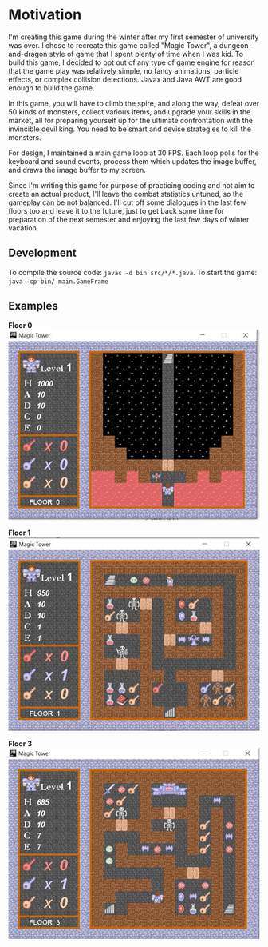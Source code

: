# Motivation

I'm creating this game during the winter after my first semester of university was over. I chose to recreate this game called "Magic Tower", a dungeon-and-dragon style of game that I spent plenty of time when I was kid. To build this game, I decided to opt out of any type of game engine for reason that the game play was relatively simple, no fancy animations, particle effects, or complex collision detections. Javax and Java AWT are good enough to build the game.

In this game, you will have to climb the spire, and along the way, defeat over 50 kinds of monsters, collect various items, and upgrade your skills in the market, all for preparing yourself up for the ultimate confrontation with the invincible devil king. You need to be smart and devise strategies to kill the monsters.

For design, I maintained a main game loop at 30 FPS. Each loop polls for the keyboard and sound events, process them which updates the image buffer, and draws the image buffer to my screen.

Since I'm writing this game for purpose of practicing coding and not aim to create an actual product, I'll leave the combat statistics untuned, so the gameplay can be not balanced. I'll cut off some dialogues in the last few floors too and leave it to the future, just to get back some time for preparation of the next semester and enjoying the last few days of winter vacation.

## Development

To compile the source code: `javac -d bin src/*/*.java`.
To start the game: `java -cp bin/ main.GameFrame`

## Examples

**Floor 0**
![Floor 0](./demo/Floor0.JPG)

**Floor 1**
![Floor 1](./demo/Floor1.JPG)

**Floor 3**
![Floor 2](./demo/Floor3.JPG)

